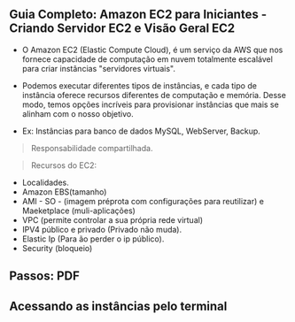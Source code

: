 ## Guia Completo: Amazon EC2 para Iniciantes - Criando Servidor EC2 e Visão Geral EC2
- O Amazon EC2 (Elastic Compute Cloud), é um serviço da AWS que nos fornece capacidade de computação em nuvem totalmente escalável para criar instâncias "servidores virtuais".

- Podemos executar diferentes tipos de instâncias, e cada tipo de instância oferece recursos diferentes de computação e memória. Desse modo, temos opções incríveis para provisionar instâncias que mais se alinham com o nosso objetivo.

- Ex: Instâncias para banco de dados MySQL, WebServer, Backup.

> Responsabilidade compartilhada.

> Recursos do EC2:
- Localidades. 
- Amazon EBS(tamanho)
- AMI - SO - (imagem préprota com configurações para reutilizar) e Maeketplace (muli-aplicações)
- VPC (permite controlar a sua própria rede virtual)
- IPV4 público e privado (Privado não muda).
- Elastic Ip (Para ão perder o ip público). 
- Security (bloqueio)


## Passos: PDF
## Acessando as instâncias pelo terminal